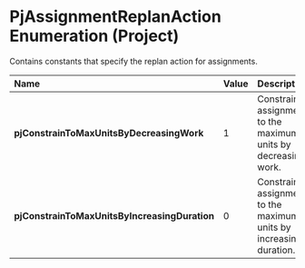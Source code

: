 
# PjAssignmentReplanAction Enumeration (Project)

Contains constants that specify the replan action for assignments.



|**Name**|**Value**|**Description**|
|:-----|:-----|:-----|
| **pjConstrainToMaxUnitsByDecreasingWork**|1|Constrain assignments to the maximum units by decreasing work.|
| **pjConstrainToMaxUnitsByIncreasingDuration**|0|Constrain assignments to the maximum units by increasing duration.|
